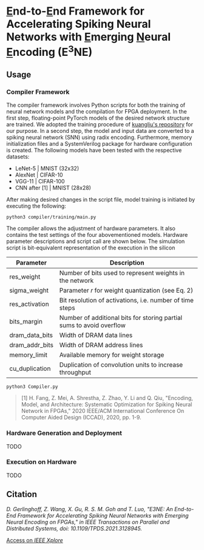 # <ins>E</ins>nd-to-<ins>E</ins>nd Framework for Accelerating Spiking Neural Networks with <ins>E</ins>merging <ins>N</ins>eural <ins>E</ins>ncoding (E<sup>3</sup>NE)


## Usage
### Compiler Framework
The compiler framework involves Python scripts for both the training of neural network models and the compilation for FPGA deployment. In the first step, floating-point PyTorch models of the desired network structure are trained. We adopted the training procedure of [kuangliu's repository](https://github.com/kuangliu/pytorch-cifar) for our purpose. In a second step, the model and input data are converted to a spiking neural network (SNN) using radix encoding. Furthermore, memory initialization files and a SystemVerilog package for hardware configuration is created. The following models have been tested with the respective datasets:
* LeNet-5 | MNIST (32x32)
* AlexNet | CIFAR-10
* VGG-11 | CIFAR-100
* CNN after [1] | MNIST (28x28)

After making desired changes in the script file, model training is initiated by executing the following:
```
python3 compiler/training/main.py
```

The compiler allows the adjustment of hardware parameters. It also contains the test settings of the four abovementioned models. Hardware parameter descriptions and script call are shown below. The simulation script is bit-equivalent representation of the execution in the silicon

| Parameter        | Description                                                          |
| ---------------- | -------------------------------------------------------------------- |
| res\_weight      | Number of bits used to represent weights in the network              |
| sigma\_weight    | Parameter *r* for weight quantization (see Eq. 2)                    |
| res\_activation  | Bit resolution of activations, i.e. number of time steps             |
| bits\_margin     | Number of additional bits for storing partial sums to avoid overflow |
| dram\_data\_bits | Width of DRAM data lines                                             |
| dram\_addr\_bits | Width of DRAM address lines                                          |
| memory\_limit    | Available memory for weight storage                                  |
| cu\_duplication  | Duplication of convolution units to increase throughput              |

```
python3 Compiler.py
```

> [1] H. Fang, Z. Mei, A. Shrestha, Z. Zhao, Y. Li and Q. Qiu, "Encoding, Model, and Architecture: Systematic Optimization for Spiking Neural Network in FPGAs," 2020 IEEE/ACM International Conference On Computer Aided Design (ICCAD), 2020, pp. 1-9.


### Hardware Generation and Deployment
TODO


### Execution on Hardware
TODO


## Citation
*D. Gerlinghoff, Z. Wang, X. Gu, R. S. M. Goh and T. Luo, "E3NE: An End-to-End Framework for Accelerating Spiking Neural Networks with Emerging Neural Encoding on FPGAs," in IEEE Transactions on Parallel and Distributed Systems, doi: 10.1109/TPDS.2021.3128945.*

 [Access on *IEEE Xplore*](https://ieeexplore.ieee.org/abstract/document/9619972)
